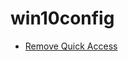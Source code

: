 # win10config

* [Remove Quick Access](https://answers.microsoft.com/en-us/windows/forum/all/how-to-completely-disable-quick-access-in-windows/96e00b50-e064-4218-9fca-6522762ce57b)
